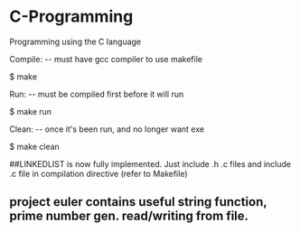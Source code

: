 # C-Programming
Programming using the C language

Compile:
  -- must have gcc compiler to use makefile

  $ make

Run:
  -- must be compiled first before it will run

  $ make run

Clean:
  -- once it's been run, and no longer want exe

  $ make clean

##LINKEDLIST is now fully implemented.
Just include .h .c files and include .c file in compilation directive (refer to Makefile)

## project euler contains useful string function, prime number gen. read/writing from file.
